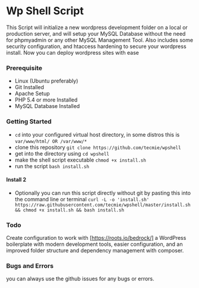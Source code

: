 # Wp Shell Script
This Script will initialize a new wordpress development folder on a local or production server, and will setup your MySQL Database without the need for phpmyadmin or any other MySQL Management Tool.
Also includes some security configuration, and htaccess hardening to secure your wordpress install. Now you can deploy wordpress sites with ease


### Prerequisite 
- Linux (Ubuntu preferably)
- Git Installed 
- Apache Setup 
- PHP 5.4 or more Installed 
- MySQL Database Installed


### Getting Started
- `cd` into your configured virtual host directory, in some distros this is `var/www/html/ OR /var/www/*`
- clone this repository `git clone https://github.com/tecmie/wpshell`
- get into the directory using `cd wpshell`
- make the shell script executable `chmod +x install.sh`
- run the script `bash install.sh`

#### Install 2 
- Optionally you can run this script directly without git by pasting this into the command line or terminal 
`curl -L -o 'install.sh' https://raw.githubusercontent.com/tecmie/wpshell/master/install.sh && chmod +x install.sh && bash install.sh`


### Todo
Create configuration to work with [https://roots.io/bedrock/] a WordPress boilerplate with modern development tools, easier configuration, and an improved folder structure and dependency management with composer.


### Bugs and Errors
you can always use the github issues for any bugs or errors. 
